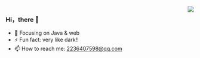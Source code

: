 <!--
**andream7/andream7** is a ✨ _special_ ✨ repository because its `README.md` (this file) appears on your GitHub profile.

Here are some ideas to get you started:

- 🔭 I’m currently working on ...
- 🌱 I’m currently learning ...
- 👯 I’m looking to collaborate on ...
- 🤔 I’m looking for help with ...
- 💬 Ask me about ...
- 📫 How to reach me: ...
- 😄 Pronouns: ...
- ⚡ Fun fact: ...
-->

<img align="right" src="https://github-readme-stats.vercel.app/api?username=andream7&show_icons=true&icon_color=CE1D2D&text_color=718096&bg_color=ffffff&hide_title=true" />

### Hi，there 👋

- :orange_book: Focusing on Java & web
- ⚡ Fun fact: very like dark!!
- 📫 How to reach me: 2236407598@qq.com
